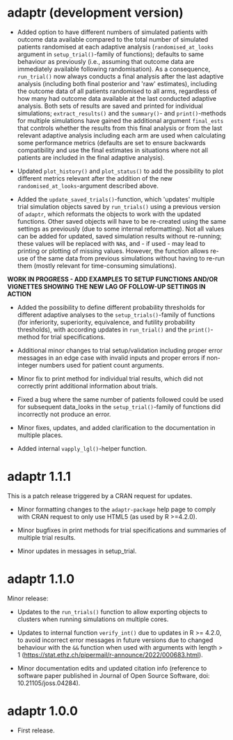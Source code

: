 # adaptr (development version)

* Added option to have different numbers of simulated patients with outcome data
available compared to the total number of simulated patients randomised at each
adaptive analysis (`randomised_at_looks` argument in `setup_trial()`-family of
functions); defaults to same behaviour as previously (i.e., assuming that
outcome data are immediately available following randomisation).
As a consequence, `run_trial()` now always conducts a final analysis after the
last adaptive analysis (including both final posterior and 'raw' estimates),
including the outcome data of all patients randomised to all arms, regardless of
how many had outcome data available at the last conducted adaptive analysis.
Both sets of results are saved and printed for individual simulations;
`extract_results()` and the `summary()`- and
`print()`-methods for multiple simulations have gained the additional argument
`final_ests` that controls whether the results from this final analysis or from
the last relevant adaptive analysis including each arm are used when calculating
some performance metrics (defaults are set to ensure backwards compatibility and
use the final estimates in situations where not all patients are included in the
final adaptive analysis).

* Updated `plot_history()` and `plot_status()` to add the possibility to plot
different metrics relevant after the addition of the new
`randomised_at_looks`-argument described above.

* Added the `update_saved_trials()`-function, which 'updates' multiple trial
simulation objects saved by `run_trials()` using a previous version of `adaptr`,
which reformats the objects to work with the updated functions. Other saved
objects will have to be re-created using the same settings as previously (due to
some internal reformatting). Not all values can be added for updated, saved
simulation results without re-running; these values will be replaced with `NA`s,
and - if used - may lead to printing or plotting of missing values. However, the
function allows re-use of the same data from previous simulations without having
to re-run them (mostly relevant for time-consuming simulations).

**WORK IN PROGRESS - ADD EXAMPLES TO SETUP FUNCTIONS AND/OR VIGNETTES SHOWING  THE NEW LAG OF FOLLOW-UP SETTINGS IN ACTION**

* Added the possibility to define different probability thresholds for different
adaptive analyses to the `setup_trials()`-family of functions (for inferiority,
superiority, equivalence, and futility probability thresholds), with according
updates in `run_trial()` and the `print()`-method for trial specifications.

* Additional minor changes to trial setup/validation including proper error
messages in an edge case with invalid inputs and proper errors if non-integer
numbers used for patient count arguments.

* Minor fix to print method for individual trial results, which did not
correctly print additional information about trials.

* Fixed a bug where the same number of patients followed could be used for
subsequent data_looks in the `setup_trial()`-family of functions did incorrectly
not produce an error.

* Minor fixes, updates, and added clarification to the documentation in multiple
places.

* Added internal `vapply_lgl()`-helper function.

# adaptr 1.1.1

This is a patch release triggered by a CRAN request for updates.

* Minor formatting changes to the `adaptr-package` help page to comply with CRAN
request to only use HTML5 (as used by R >=4.2.0).

* Minor bugfixes in print methods for trial specifications and summaries of
multiple trial results.

* Minor updates in messages in setup_trial.

# adaptr 1.1.0

Minor release:

* Updates to the `run_trials()` function to allow exporting objects to clusters
when running simulations on multiple cores.

* Updates to internal function `verify_int()` due to updates in R >= 4.2.0, to
avoid incorrect error messages in future versions due to changed behaviour with
the `&&` function when used with arguments with length > 1
(https://stat.ethz.ch/pipermail/r-announce/2022/000683.html).

* Minor documentation edits and updated citation info (reference to software
paper published in Journal of Open Source Software, doi: 10.21105/joss.04284).

# adaptr 1.0.0

* First release.
